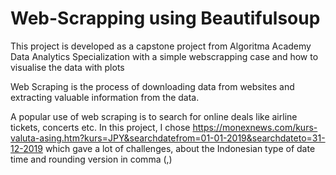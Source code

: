 # Web-Scrapping using Beautifulsoup

This project is developed as a capstone project from Algoritma Academy Data Analytics Specialization with a simple webscrapping case and how to visualise the data with plots

Web Scraping is the process of downloading data from websites and extracting valuable information from the data. 

A popular use of web scraping is to search for online deals like airline tickets, concerts etc. In this project, I chose https://monexnews.com/kurs-valuta-asing.htm?kurs=JPY&searchdatefrom=01-01-2019&searchdateto=31-12-2019 which gave a lot of challenges, about the Indonesian type of date time and rounding version in comma (,)
